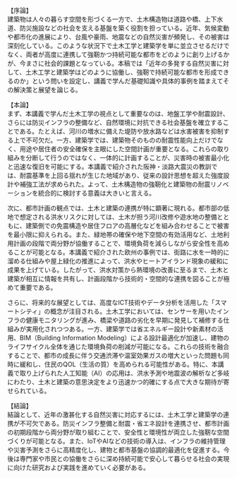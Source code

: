 【序論】  
建築物は人々の暮らす空間を形づくる一方で、土木構造物は道路や橋、上下水道、防災施設などの社会を支える基盤を築く役割を担っている。近年、気候変動や都市化の進展により、台風や豪雨、地震などの自然災害が頻発し、その被害は深刻化している。このような状況下で土木工学と建築学を単に並立させるだけでなく、両者が高度に連携して強靭かつ持続可能な都市をどのように創り上げるかが、今まさに社会的課題となっている。本稿では「近年の多発する自然災害に対して、土木工学と建築学はどのように協働し、強靭で持続可能な都市を形成できるのか」という問いを設定し、講義で学んだ基礎知識や具体的事例を踏まえてその解決策と展望を論じる。  

【本論】  
まず、本講義で学んだ土木工学の視点として重要なのは、地盤工学や耐震設計、さらには防災インフラの整備など、自然環境に対抗できる社会基盤を確立することである。たとえば、河川の増水に備えた堤防や放水路などは水害被害を抑制する上で不可欠だ。一方、建築学では、建築物そのものの耐震性能向上だけでなく、用途や居住者の安全確保を主眼にした空間計画が重要となる。これらの取り組みを分断して行うのではなく、一体的に計画することが、災害時の被害最小化と迅速な復旧を可能にする。本講義で紹介された阪神・淡路大震災の教訓では、耐震基準を上回る揺れが生じた地域があり、従来の設計思想を超えた強度設計や補強工法が求められた。よって、土木構造物の強靭化と建築物の耐震リノベーションを統合的に検討する意義は大きいと言える。  

次に、都市計画の観点では、土木と建築の連携が特に顕著に現れる。都市部の低地で想定される洪水リスクに対しては、土木が担う河川改修や遊水地の整備とともに、建築側での免震構造や居住フロアの高層化などを組み合わせることで被害を最小限に抑えられる。また、緑地帯の確保や地下空間の有効活用など、土地利用計画の段階で両分野が協働することで、環境負荷を減らしながら安全性を高めることが可能となる。本講義で紹介された欧州の事例では、街路に水を一時的に溜める仕組みや屋上緑化の推進によって、洪水やヒートアイランド現象の緩和に成果を上げている。したがって、洪水対策から熱環境の改善に至るまで、土木と建築が相互に情報を共有し、計画段階から技術的・空間的な連携を図ることが極めて重要である。  

さらに、将来的な展望としては、高度なICT技術やデータ分析を活用した「スマートシティ」の概念が注目される。土木工学においては、センサーを用いたインフラの健康モニタリングが進み、橋梁や道路の劣化を早期に発見して補修する仕組みが実用化されつつある。一方、建築学では省エネルギー設計や新素材の活用、BIM（Building Information Modeling）による設計最適化が加速し、建物のライフサイクル全体を通じた環境負荷の削減が可能になる。これらの技術を融合することで、都市の成長に伴う交通渋滞や温室効果ガスの増大といった問題も同時に緩和し、住民のQOL（生活の質）を高められる可能性がある。特に、本講義で取り上げられた人工知能（AI）の応用は、洪水予測や地震波の解析など多岐にわたり、土木と建築の意思決定をより迅速かつ的確にする点で大きな期待が寄せられている。  

【結論】  
結論として、近年の激甚化する自然災害に対応するには、土木工学と建築学の連携が不可欠である。防災インフラ整備と耐震・省エネ設計を連携させ、都市計画の初期段階から両分野が取り組むことで、安全性と環境性が両立した強靭な空間づくりが可能となる。また、IoTやAIなどの技術の導入は、インフラの維持管理や災害予測をさらに高精度化し、建物と都市基盤の協調的最適化を促進する。今後は専門家や市民との協働をさらに深め持続可能で安心して暮らせる社会の実現に向けた研究および実践を進めていく必要がある。  